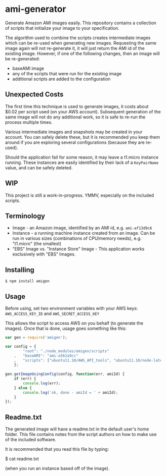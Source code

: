 ami-generator
====
Generate Amazon AMI images easily.  This repository contains a collection of scripts that initialize your image to your specification.

The algorithm used to combine the scripts creates intermediate images which can be re-used when generating new images.   Requesting the same image again will not re-generate it, it will just return the AMI id of the existing image.  However, if one of the following changes, then an image will be re-generated:

* baseAMI image
* any of the scripts that were run for the existing image
* additional scripts are added to the configuration

Unexpected Costs
----------------
The first time this technique is used to generate images, it costs about $0.02 per script used (on your AWS account).  Subsequent generation of the same image will not do any additional work, so it is safe to re-run the process multiple times.  

Various intermediate images and snapshots may be created in your account.  You can safely delete these, but it is recommended you keep them around if you are exploring several configurations (because they are re-used).

Should the application fail for some reason, it may leave a t1.micro instance running.   These instances are easily identified by their lack of a `KeyPairName` value, and can be safely deleted.

WIP
---
This project is still a work-in-progress.  YMMV, especially on the included scripts.

Terminology
-----------
* Image - an Amazon image, identified by an AMI id, e.g. `ami-af13d9c6`
* Instance - a running machine instance created from an image.  Can be run in various sizes (combinations of CPU/memory needs), e.g. "t1.micro" (the smallest)
* "EBS" Image vs. "Instance Store" Image - This application works exclusively with "EBS" Images.

Installing
----
    $ npm install amigen

Usage
----
Before using, set two environment variables with your AWS keys:
`AWS_ACCESS_KEY_ID`
and `AWS_SECRET_ACCESS_KEY`
  
This allows the script to access AWS on you behalf (to generate the images).  Once that is done, usage goes something like this:

```javascript
var gen = require('amigen');

var config = {   
        "root": "./node_modules/amigen/scripts"
    ,   "baseAMI": "ami-a562a9cc"
    ,   "scripts": ["ubuntu11.10/AWS_API_tools", "ubuntu11.10/node-latest"]
    };
    
gen.getImageUsingConfig(config, function(err, amiId) {
    if (err) {
        console.log(err);
    } else {
        console.log('ok, done - amiId = ' + amiId);
    }
});
```

Readme.txt
----------
The generated image will have a readme.txt in the default user's home folder.  This file contains notes from the script authors on how 
to make use of the included software.

It is recommended that you read this file by typing:

   $ cat readme.txt
  
(when you run an instance based off of the image).
